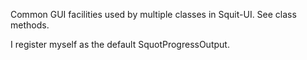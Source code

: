 Common GUI facilities used by multiple classes in Squit-UI. See class methods.

I register myself as the default SquotProgressOutput.